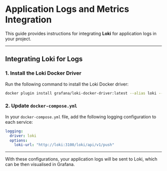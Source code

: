 
# Application Logs and Metrics Integration

This guide provides instructions for integrating **Loki** for application logs in your project.

---

## **Integrating Loki for Logs**

### 1. Install the Loki Docker Driver

Run the following command to install the Loki Docker driver:

```bash
docker plugin install grafana/loki-docker-driver:latest --alias loki --grant-all-permissions
```

### 2. Update `docker-compose.yml`

In your `docker-compose.yml` file, add the following logging configuration to each service:

```yaml
logging:
  driver: loki
  options:
    loki-url: "http://loki:3100/loki/api/v1/push"
```

---

With these configurations, your application logs will be sent to Loki, which can be then visualised in Grafana.


